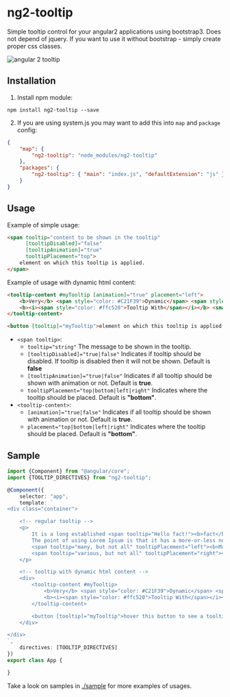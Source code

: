 # ng2-tooltip

Simple tooltip control for your angular2 applications using bootstrap3. Does not depend of jquery.
If you want to use it without bootstrap - simply create proper css classes.

![angular 2 tooltip](https://raw.githubusercontent.com/pleerock/ng2-tooltip/master/resources/tooltip-example.png)

## Installation

1. Install npm module:

`npm install ng2-tooltip --save`

2. If you are using system.js you may want to add this into `map` and `package` config:

```json
{
    "map": {
        "ng2-tooltip": "node_modules/ng2-tooltip"
    },
    "packages": {
        "ng2-tooltip": { "main": "index.js", "defaultExtension": "js" }
    }
}
```

## Usage

Example of simple usage:

```html
<span tooltip="content to be shown in the tooltip"
      [tooltipDisabled]="false"
      [tooltipAnimation]="true"
      tooltipPlacement="top">
    element on which this tooltip is applied.
</span>
```

Example of usage with dynamic html content:

```html
<tooltip-content #myTooltip [animation]="true" placement="left">
    <b>Very</b> <span style="color: #C21F39">Dynamic</span> <span style="color: #00b3ee">Reusable</span>
    <b><i><span style="color: #ffc520">Tooltip With</span></i></b> <small>Html support</small>.
</tooltip-content>

<button [tooltip]="myTooltip">element on which this tooltip is applied.</button>
```

* `<span tooltip>`:
    * `tooltip="string"` The message to be shown in the tooltip.
    * `[tooltipDisabled]="true|false"` Indicates if tooltip should be disabled. If tooltip is disabled then it will not be shown. Default is **false**
    * `[tooltipAnimation]="true|false"` Indicates if all tooltip should be shown with animation or not. Default is **true**.
    * `tooltipPlacement="top|bottom|left|right"` Indicates where the tooltip should be placed. Default is **"bottom"**.
* `<tooltip-content>`:
    * `[animation]="true|false"` Indicates if all tooltip should be shown with animation or not. Default is **true**.
    * `placement="top|bottom|left|right"` Indicates where the tooltip should be placed. Default is **"bottom"**.

## Sample

```typescript
import {Component} from "@angular/core";
import {TOOLTIP_DIRECTIVES} from "ng2-tooltip";

@Component({
    selector: "app",
    template: `
<div class="container">

    <!-- regular tooltip -->
    <p>
        It is a long established <span tooltip="Hello fact!"><b>fact</b></span> that a reader will be distracted by the readable content of a page when looking at its layout.
        The point of using Lorem Ipsum is that it has a more-or-less normal distribution of letters, as opposed to using 'Content here, content here', making it look like readable English.
        <span tooltip="many, but not all" tooltipPlacement="left"><b>Many desktop</b></span> publishing packages and web page editors now use Lorem Ipsum as their default model text, and a search for 'lorem ipsum' will uncover many web sites still in their infancy.
        <span tooltip="various, but not all" tooltipPlacement="right"><b>Various versions</b></span> have evolved over the years, sometimes by accident, <span tooltip="another hint" tooltipPlacement="top"><b>sometimes on purpose</b></span> (injected humour and the like)
    </p>

    <!-- tooltip with dynamic html content -->
    <div>
        <tooltip-content #myTooltip>
            <b>Very</b> <span style="color: #C21F39">Dynamic</span> <span style="color: #00b3ee">Reusable</span>
            <b><i><span style="color: #ffc520">Tooltip With</span></i></b> <small>Html support</small>.
        </tooltip-content>

        <button [tooltip]="myTooltip">hover this button to see a tooltip</button>
    </div>

</div>
`,
    directives: [TOOLTIP_DIRECTIVES]
})
export class App {

}
```

Take a look on samples in [./sample](https://github.com/pleerock/ng2-tooltip/tree/master/sample) for more examples of
usages.
